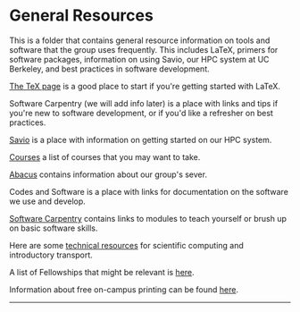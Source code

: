 # General Resources

This is a folder that contains general
resource information on tools and software that the group uses frequently. This
includes LaTeX, primers for software packages, information on using Savio, our
HPC system at UC Berkeley, and best practices in software development. 

[The TeX page](./tex.md) is a good place to start if you're getting started
with LaTeX.

Software Carpentry (we will add info later) is a place with links and tips if
you're new to software development, or if you'd like a refresher on best
practices.

[Savio](./savio.md) is a place with information on getting started on our HPC system. 

[Courses](./courses.md) a list of courses that you may want to take.

[Abacus](./abacus.md) contains information about our group's sever.

Codes and Software is a place with links for documentation on the software we
use and develop. 

[Software Carpentry](./software-carpentry.md) contains links to modules to teach
yourself or brush up on basic software skills.

Here are some [technical resources](https://docs.google.com/document/d/1A58l0Vp_A00_6rUjTZlvIjaIeejF2Xi1X-RKNJi7QcE/edit?usp=sharing) for scientific computing and introductory transport.

A list of Fellowships that might be relevant is
[here](https://docs.google.com/document/d/1MmPcCMPR8zqYcbmziDUotVOEHYdOllgmnpei8oDcpRI/edit?usp=sharing).

Information about free on-campus printing can be found [here](./printing.md).

---
